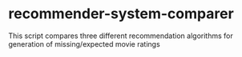 # recommender-system-comparer
This script compares three different recommendation algorithms for generation of missing/expected movie ratings
